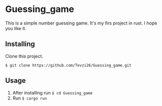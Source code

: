 # Guessing_game
This is a simple number guessing game. It's my firs project in rust. I hope you like it.

## Installing

Clone this project.

``$ git clone https://github.com/Tevzi26/Guessing_game.git``

## Usage

1. After installing run ``$ cd Guessing_game``
2. Run ``$ cargo run``

